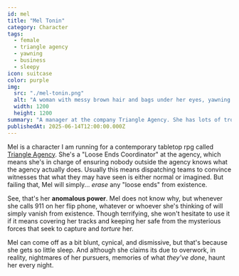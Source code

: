 ```yaml
---
id: mel
title: "Mel Tonin"
category: Character
tags:
  - female
  - triangle agency
  - yawning
  - business
  - sleepy
icon: suitcase
color: purple
img:
  src: "./mel-tonin.png"
  alt: "A woman with messy brown hair and bags under her eyes, yawning with one eye sluggishly open."
  width: 1200
  height: 1200
summary: "A manager at the company Triangle Agency. She has lots of trouble sleeping at night."
publishedAt: 2025-06-14T12:00:00.000Z
---
```


Mel is a character I am running for a contemporary tabletop rpg called [Triangle Agency](https://www.hauntedtable.games/). She's a "Loose Ends Coordinator" at the agency, which means she's in charge of ensuring nobody outside the agency knows what the agency actually does. Usually this means dispatching teams to convince witnesses that what they may have seen is either normal or imagined. But failing that, Mel will simply... _erase_ any "loose ends" from existence.

See, that's her **anomalous power**. Mel does not know why, but whenever she calls 911 on her flip phone, whatever or whoever she's thinking of will simply vanish from existence. Though terrifying, she won't hesitate to use it if it means covering her tracks and keeping her safe from the mysterious forces that seek to capture and _torture_ her.

Mel can come off as a bit blunt, cynical, and dismissive, but that's because she gets so little sleep. And although she claims its due to overwork, in reality, nightmares of her pursuers, memories of what _they've done_, haunt her every night.
